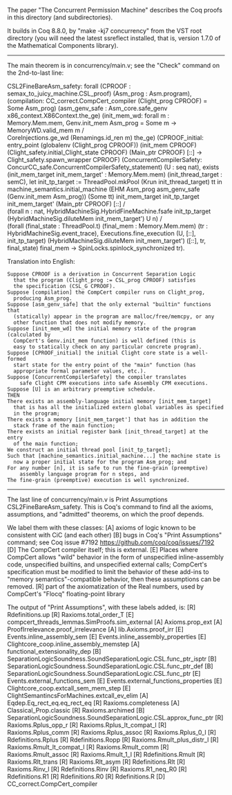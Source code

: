 The paper "The Concurrent Permission Machine"
describes the Coq proofs in this directory (and subdirectories).

It builds in Coq 8.8.0, by "make -kj7 concurrency" from the VST root directory
  (you will need the latest ssreflect installed, that is,
   version 1.7.0 of the Mathematical Components library).

---------------------------------------
The main theorem is in concurrency/main.v;
see the "Check" command on the 2nd-to-last line:

CSL2FineBareAsm_safety:
    forall
    (CPROOF : semax_to_juicy_machine.CSL_proof)
    (Asm_prog : Asm.program),
    (compilation: CC_correct.CompCert_compiler (Clight_prog CPROOF) = Some Asm_prog)
    (asm_genv_safe : Asm_core.safe_genv x86_context.X86Context.the_ge)
    (init_mem_wd: forall m : Memory.Mem.mem,
        Genv.init_mem Asm_prog = Some m ->
        MemoryWD.valid_mem m /\
        CoreInjections.ge_wd (Renamings.id_ren m) the_ge)
    (CPROOF_initial:	
       entry_point (globalenv (Clight_prog CPROOF))
         (init_mem CPROOF)
         (Clight_safety.initial_Clight_state CPROOF)
         (Main_ptr CPROOF) [::] ->
       Clight_safety.spawn_wrapper CPROOF)
    (ConcurrentCompilerSafety: ConcurCC_safe.ConcurrentCompilerSafety_statement)
    (U : seq nat),
    exists
     (init_mem_target init_mem_target' : Memory.Mem.mem) 
     (init_thread_target : semC),
     let init_tp_target := ThreadPool.mkPool (Krun init_thread_target) tt in
     machine_semantics.initial_machine
           (EHM Asm_prog asm_genv_safe (Genv.init_mem Asm_prog))
           (Some tt) init_mem_target init_tp_target
           init_mem_target' (Main_ptr CPROOF) [::] /\
     (forall n : nat,
          HybridMachineSig.HybridFineMachine.fsafe init_tp_target
            (HybridMachineSig.diluteMem init_mem_target') U n) /\
     (forall (final_state : ThreadPool.t)
            (final_mem : Memory.Mem.mem)
            (tr : HybridMachineSig.event_trace),
          Executions.fine_execution (U, [::], init_tp_target)
            (HybridMachineSig.diluteMem init_mem_target')
            ([::], tr, final_state) final_mem ->
          SpinLocks.spinlock_synchronized tr).

Translation into English:

    Suppose CPROOF is a derivation in Concurrent Separation Logic
      that the program (Clight_prog := CSL_prog CPROOF) satisfies
      the specification (CSL_G CPROOF).
    Suppose [compilation] the CompCert compiler runs on Clight_prog,
      producing Asm_prog.
    Suppose [asm_genv_safe] that the only external "builtin" functions that
      (statically) appear in the program are malloc/free/memcpy, or any
      other function that does not modify memory.
    Suppose [init_mem_wd] the initial memory state of the program (calculated by
      CompCert's Genv.init_mem function) is well defined (this is
      easy to statically check on any particular concrete program).
    Suppose [CPROOF_initial] the initial Clight core state is a well-formed
      start state for the entry point of the "main" function (has
      appropriate formal parameter values, etc.).
    Suppose [ConcurrentCompilerSafety] the compiler translates
        safe Clight CPM executions into safe Assembly CPM executions.
    Suppose [U] is an arbitrary preemptive schedule.
    THEN
    There exists an assembly-language initial memory [init_mem_target]
      that is has all the initialized extern global variables as specified
      in the program;
    There exists a memory [init_mem_target'] that has in addition the
      stack frame of the main function;
    There exists an initial register bank [init_thread_target] at the entry    
      of the main function;
    We construct an initial thread pool [init_tp_target];
    Such that [machine_semantics.initial_machine...] the machine state is
      now a proper initial state for the program Asm_prog; and
    For any number [n], it is safe to run the fine-grain (preemptive)
        assembly language program for n steps, and
    The fine-grain (preemptive) execution is well synchronized.
  
---------------------------------------

The last line of concurrency/main.v is 
     Print Assumptions CSL2FineBareAsm_safety.
This is Coq's command to find all the axioms, assumptions, and "admitted" theorems, on which the proof depends.

We label them with these classes:
    [A] axioms of logic known to be consistent with CiC (and each other)
    [B] bugs in Coq's "Print Assumptions" command; see Coq issue #7192
           https://github.com/coq/coq/issues/7192       
    [D] The CompCert compiler itself; this is external.
    [E] Places where CompCert allows "wild" behavior in the form of
          unspecified inline-assembly code, unspecified builtins,
	  and unspecified external calls; CompCert's specification must
	  be modified to limit the behavior of these add-ins to
	  "memory semantics"-compatible behavior, then these assumptions
	  can be removed.
    [R] part of the axiomatization of the Real numbers, used by
        CompCert's "Flocq" floating-point library

The output of "Print Assumptions", with these labels added, is:
    [R] Rdefinitions.up
    [R] Raxioms.total_order_T
    [E] compcert_threads_lemmas.SimProofs.sim_external
    [A] Axioms.prop_ext
    [A] ProofIrrelevance.proof_irrelevance
    [A] lib.Axioms.proof_irr
    [E] Events.inline_assembly_sem
    [E] Events.inline_assembly_properties
    [E] Clightcore_coop.inline_assembly_memstep
    [A] functional_extensionality_dep
    [B] SeparationLogicSoundness.SoundSeparationLogic.CSL.func_ptr_isptr
    [B] SeparationLogicSoundness.SoundSeparationLogic.CSL.func_ptr_def
    [B] SeparationLogicSoundness.SoundSeparationLogic.CSL.func_ptr
    [E] Events.external_functions_sem
    [E] Events.external_functions_properties
    [E] Clightcore_coop.extcall_sem_mem_step
    [E] ClightSemantincsForMachines.extcall_ev_elim
    [A] Eqdep.Eq_rect_eq.eq_rect_eq
    [R] Raxioms.completeness
    [A] Classical_Prop.classic
    [R] Raxioms.archimed
    [B] SeparationLogicSoundness.SoundSeparationLogic.CSL.approx_func_ptr
    [R] Raxioms.Rplus_opp_r
    [R] Raxioms.Rplus_lt_compat_l
    [R] Raxioms.Rplus_comm
    [R] Raxioms.Rplus_assoc
    [R] Raxioms.Rplus_0_l
    [R] Rdefinitions.Rplus
    [R] Rdefinitions.Ropp
    [R] Raxioms.Rmult_plus_distr_l
    [R] Raxioms.Rmult_lt_compat_l
    [R] Raxioms.Rmult_comm
    [R] Raxioms.Rmult_assoc
    [R] Raxioms.Rmult_1_l
    [R] Rdefinitions.Rmult
    [R] Raxioms.Rlt_trans
    [R] Raxioms.Rlt_asym
    [R] Rdefinitions.Rlt
    [R] Raxioms.Rinv_l
    [R] Rdefinitions.Rinv
    [R] Raxioms.R1_neq_R0
    [R] Rdefinitions.R1
    [R] Rdefinitions.R0
    [R] Rdefinitions.R
    [D] CC_correct.CompCert_compiler
